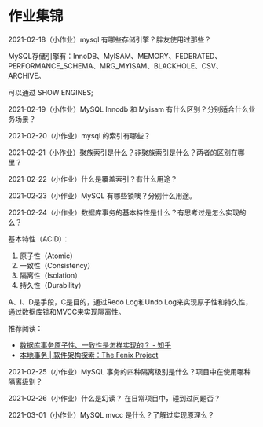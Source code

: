 # 作业集锦

2021-02-18（小作业）mysql 有哪些存储引擎？胖友使用过那些？

MySQL存储引擎有：InnoDB、MyISAM、MEMORY、FEDERATED、PERFORMANCE_SCHEMA、MRG_MYISAM、BLACKHOLE、CSV、ARCHIVE。

可以通过 SHOW ENGINES;



2021-02-19（小作业）MySQL Innodb 和 Myisam 有什么区别？分别适合什么业务场景？



2021-02-20（小作业）mysql 的索引有哪些？



2021-02-21（小作业）聚族索引是什么？非聚族索引是什么？两者的区别在哪里？



2021-02-22（小作业）什么是覆盖索引？有什么用途？



2021-02-23（小作业）MySQL 有哪些锁噢？分别什么用途。



2021-02-24（小作业）数据库事务的基本特性是什么？有思考过是怎么实现的么？

基本特性（ACID）： 

1. 原子性（Atomic） 
2. 一致性（Consistency） 
3. 隔离性（Isolation） 
4. 持久性（Durability） 

A、I、D是手段，C是目的，通过Redo Log和Undo Log来实现原子性和持久性，通过数据库锁和MVCC来实现隔离性。 

推荐阅读：

-  [数据库事务原子性、一致性是怎样实现的？ - 知乎](https://www.zhihu.com/question/30272728) 
- [本地事务 | 软件架构探索：The Fenix Project](https://icyfenix.cn/architect-perspective/general-architecture/transaction/local.html)



2021-02-25（小作业）MySQL 事务的四种隔离级别是什么？项目中在使用哪种隔离级别？





2021-02-26（小作业）什么是幻读？ 在日常项目中，碰到过问题否？





2021-03-01（小作业）MySQL mvcc 是什么？了解过实现原理么？
